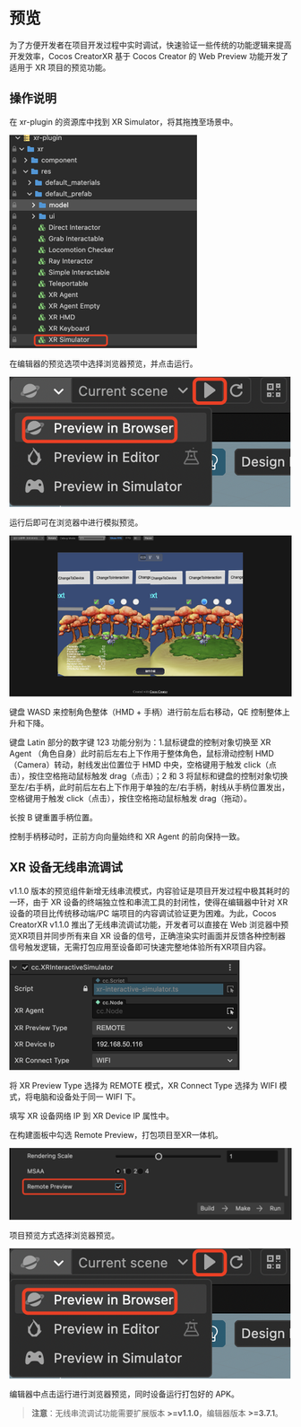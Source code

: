 # 预览

为了方便开发者在项目开发过程中实时调试，快速验证一些传统的功能逻辑来提高开发效率，Cocos CreatorXR 基于 Cocos Creator 的 Web Preview 功能开发了适用于 XR 项目的预览功能。

## 操作说明

在 xr-plugin 的资源库中找到 XR Simulator，将其拖拽至场景中。

<img src="preview/xr_web_simulator_prefab.png" alt="xr_web_simulator_prefab" style="zoom:50%;" />

在编辑器的预览选项中选择浏览器预览，并点击运行。

![preview_in_browser](preview/preview_in_browser.png)

运行后即可在浏览器中进行模拟预览。

![effect_of_preview_in_browser](preview/effect_of_preview_in_browser.png)

键盘 WASD 来控制角色整体（HMD + 手柄）进行前左后右移动，QE 控制整体上升和下降。

键盘 Latin 部分的数字键 123 功能分别为：1.鼠标键盘的控制对象切换至 XR Agent （角色自身）此时前后左右上下作用于整体角色，鼠标滑动控制 HMD（Camera）转动，射线发出位置位于 HMD 中央，空格键用于触发 click（点击），按住空格拖动鼠标触发 drag（点击）；2 和 3 将鼠标和键盘的控制对象切换至左/右手柄，此时前后左右上下作用于单独的左/右手柄，射线从手柄位置发出，空格键用于触发 click（点击），按住空格拖动鼠标触发 drag（拖动）。

长按 B 键重置手柄位置。

控制手柄移动时，正前方向向量始终和 XR Agent 的前向保持一致。

## XR 设备无线串流调试

v1.1.0 版本的预览组件新增无线串流模式，内容验证是项目开发过程中极其耗时的一环，由于 XR 设备的终端独立性和串流工具的封闭性，使得在编辑器中针对 XR 设备的项目比传统移动端/PC 端项目的内容调试验证更为困难。为此，Cocos CreatorXR v1.1.0 推出了无线串流调试功能，开发者可以直接在 Web 浏览器中预览XR项目并同步所有来自 XR 设备的信号，正确渲染实时画面并反馈各种控制器信号触发逻辑，无需打包应用至设备即可快速完整地体验所有XR项目内容。

<img src="preview/xr_preview_by_wireless.png" alt="xr_preview_by_wireless" style="zoom:50%;" />

将 XR Preview Type 选择为 REMOTE 模式，XR Connect Type 选择为 WIFI 模式，将电脑和设备处于同一 WIFI 下。

填写 XR 设备网络 IP 到 XR Device IP 属性中。

在构建面板中勾选 Remote Preview，打包项目至XR一体机。

<img src="preview/remote_preview_type.png" alt="remote_preview_type" style="zoom:50%;" />

项目预览方式选择浏览器预览。

![preview_in_browser](preview/preview_in_browser.png)

编辑器中点击运行进行浏览器预览，同时设备运行打包好的 APK。

> **注意**：无线串流调试功能需要扩展版本 **>=v1.1.0**，编辑器版本 **>=3.7.1**。
